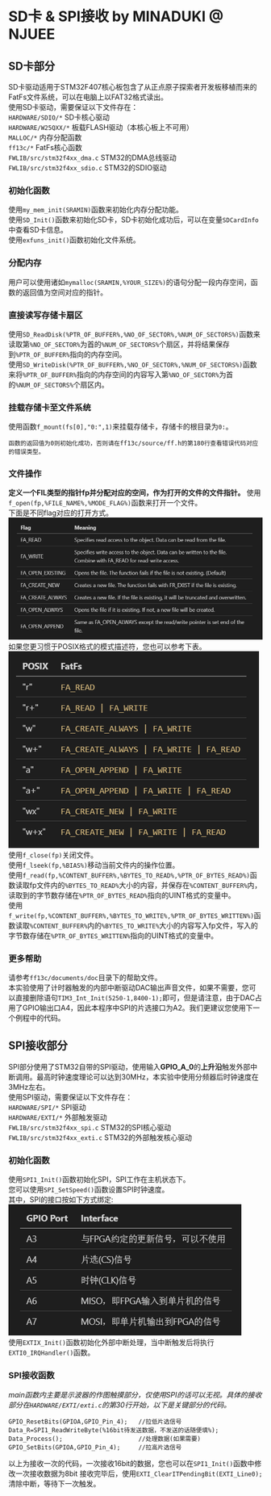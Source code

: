 # SD卡 & SPI接收 by MINADUKI @ NJUEE
## SD卡部分
SD卡驱动适用于STM32F407核心板包含了从正点原子探索者开发板移植而来的FatFs文件系统，可以在电脑上以FAT32格式读出。  
使用SD卡驱动，需要保证以下文件存在：   
`HARDWARE/SDIO/*`   SD卡核心驱动  
`HARDWARE/W25QXX/*` 板载FLASH驱动（本核心板上不可用）  
`MALLOC/*`  内存分配函数  
`ff13c/*`   FatFs核心函数  
`FWLIB/src/stm32f4xx_dma.c` STM32的DMA总线驱动  
`FWLIB/src/stm32f4xx_sdio.c`    STM32的SDIO驱动  
### 初始化函数
使用`my_mem_init(SRAMIN)`函数来初始化内存分配功能。  
使用`SD_Init()`函数来初始化SD卡，SD卡初始化成功后，可以在变量`SDCardInfo`中查看SD卡信息。  
使用`exfuns_init()`函数初始化文件系统。 
### 分配内存
用户可以使用诸如`mymalloc(SRAMIN,%YOUR_SIZE%)`的语句分配一段内存空间，函数的返回值为空间对应的指针。 
### 直接读写存储卡扇区
使用`SD_ReadDisk(%PTR_OF_BUFFER%,%NO_OF_SECTOR%,%NUM_OF_SECTORS%)`函数来读取第`%NO_OF_SECTOR%`为首的`%NUM_OF_SECTORS%`个扇区，并将结果保存到`%PTR_OF_BUFFER%`指向的内存空间。  
使用`SD_WriteDisk(%PTR_OF_BUFFER%,%NO_OF_SECTOR%,%NUM_OF_SECTORS%)`函数来将`%PTR_OF_BUFFER%`指向的内存空间的内容写入第`%NO_OF_SECTOR%`为首的`%NUM_OF_SECTORS%`个扇区内。
### 挂载存储卡至文件系统
使用函数`f_mount(fs[0],"0:",1)`来挂载存储卡，存储卡的根目录为`0:`。
```
函数的返回值为0则初始化成功，否则请在ff13c/source/ff.h的第180行查看错误代码对应的错误类型。
```
### 文件操作
**定义一个FIL类型的指针fp并分配对应的空间，作为打开的文件的文件指针。**
使用`f_open(fp,%FILE_NAME%,%MODE_FLAG%)`函数来打开一个文件。  
下面是不同flag对应的打开方式。    
![Flag-Meaning](docpic/Flag-meaning.png)  
如果您更习惯于POSIX格式的模式描述符，您也可以参考下表。  
![POXIS-FatFs](docpic/POSIX-FatFs.png)  
使用`f_close(fp)`关闭文件。  
使用`f_lseek(fp,%BIAS%)`移动当前文件内的操作位置。  
使用`f_read(fp,%CONTENT_BUFFER%,%BYTES_TO_READ%,%PTR_OF_BYTES_READ%)`函数读取fp文件内的`%BYTES_TO_READ%`大小的内容，并保存在`%CONTENT_BUFFER%`内，读取到的字节数存储在`%PTR_OF_BYTES_READ%`指向的UINT格式的变量中。  
使用`f_write(fp,%CONTENT_BUFFER%,%BYTES_TO_WRITE%,%PTR_OF_BYTES_WRITTEN%)`函数读取`%CONTENT_BUFFER%`内的`%BYTES_TO_WRITE%`大小的内容写入fp文件，写入的字节数存储在`%PTR_OF_BYTES_WRITTEN%`指向的UINT格式的变量中。  
### 更多帮助
请参考`ff13c/documents/doc`目录下的帮助文件。  
本实验使用了计时器触发的内部中断驱动DAC输出声音文件，如果不需要，您可以直接删除语句`TIM3_Int_Init(5250-1,8400-1);`即可，但是请注意，由于DAC占用了GPIO输出口A4，因此本程序中SPI的片选接口为A2。我们更建议您使用下一个例程中的代码。

## SPI接收部分
SPI部分使用了STM32自带的SPI驱动，使用输入**GPIO_A_0**的**上升沿**触发外部中断调用。最高时钟速度理论可以达到30MHz，本实验中使用分频器后时钟速度在3MHz左右。  
使用SPI驱动，需要保证以下文件存在：   
`HARDWARE/SPI/*`   SPI驱动  
`HARDWARE/EXTI/*` 外部触发驱动  
`FWLIB/src/stm32f4xx_spi.c` STM32的SPI核心驱动  
`FWLIB/src/stm32f4xx_exti.c`    STM32的外部触发核心驱动  
### 初始化函数
使用`SPI1_Init()`函数初始化SPI，SPI工作在主机状态下。  
您可以使用`SPI_SetSpeed()`函数设置SPI时钟速度。    
其中，SPI的接口按如下方式绑定:
![SPI接口绑定](docpic/GPIO_Port.png)  
使用`EXTIX_Init()`函数初始化外部中断处理，当中断触发后将执行`EXTI0_IRQHandler()`函数。
### SPI接收函数
*main函数内主要是示波器的作图触摸部分，仅使用SPI的话可以无视。具体的接收部分在`HARDWARE/EXTI/exti.c`的第30行开始，以下是关键部分的代码。*  
```
GPIO_ResetBits(GPIOA,GPIO_Pin_4);   //拉低片选信号
Data_R=SPI1_ReadWriteByte(%16bit待发送数据，不发送的话随便填%);
Data_Process();                     //处理数据(如果需要)
GPIO_SetBits(GPIOA,GPIO_Pin_4);     //拉高片选信号
```
以上为接收一次的代码，一次接收16bit的数据，您也可以在`SPI1_Init()`函数中修改一次接收数据为8bit
接收完毕后，使用`EXTI_ClearITPendingBit(EXTI_Line0);`清除中断，等待下一次触发。